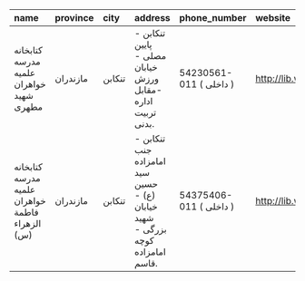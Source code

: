 | name                                           | province   | city   | address                                                                      | phone_number            | website           |
|:-----------------------------------------------|:-----------|:-------|:-----------------------------------------------------------------------------|:------------------------|:------------------|
| كتابخانه مدرسه علمیه خواهران شهید مطهری        | مازندران   | تنكابن | تنكابن - پایین مصلی - خیابان ورزش -مقابل اداره تربیت بدنی.                   | 54230561-011 ( داخلی  ) | http://lib.whc.ir |
| كتابخانه مدرسه علمیه خواهران فاطمة الزهراء (س) | مازندران   | تنكابن | تنكابن - جنب امامزاده سید حسین (ع) - خیابان شهید بزرگی - كوچه امامزاده قاسم. | 54375406-011 ( داخلی  ) | http://lib.whc.ir |
